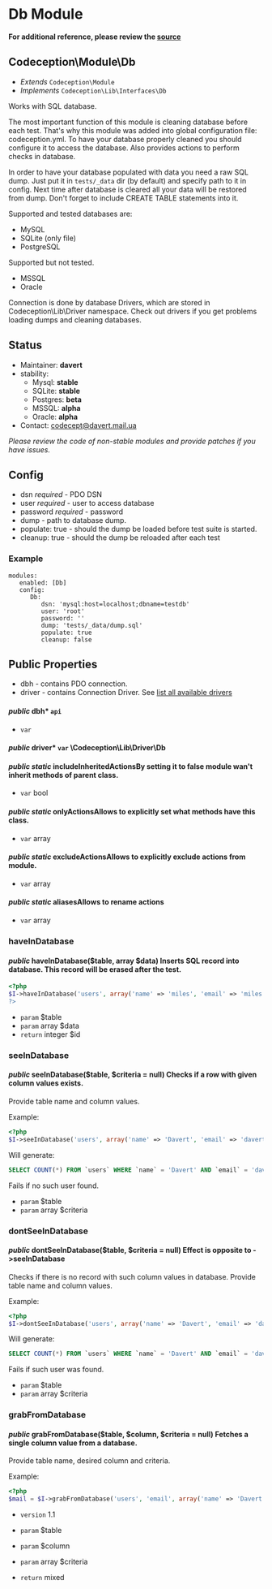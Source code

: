 # Db Module

**For additional reference, please review the [source](https://github.com/Codeception/Codeception/tree/master/src/Codeception/Module/Db.php)**
## Codeception\Module\Db

* *Extends* `Codeception\Module`
* *Implements* `Codeception\Lib\Interfaces\Db`

Works with SQL database.

The most important function of this module is cleaning database before each test.
That's why this module was added into global configuration file: codeception.yml.
To have your database properly cleaned you should configure it to access the database.
Also provides actions to perform checks in database.

In order to have your database populated with data you need a raw SQL dump.
Just put it in ``` tests/_data ``` dir (by default) and specify path to it in config.
Next time after database is cleared all your data will be restored from dump.
Don't forget to include CREATE TABLE statements into it.

Supported and tested databases are:

* MySQL
* SQLite (only file)
* PostgreSQL

Supported but not tested.

* MSSQL
* Oracle

Connection is done by database Drivers, which are stored in Codeception\Lib\Driver namespace.
Check out drivers if you get problems loading dumps and cleaning databases.

## Status

* Maintainer: **davert**
* stability:
    - Mysql: **stable**
    - SQLite: **stable**
    - Postgres: **beta**
    - MSSQL: **alpha**
    - Oracle: **alpha**
* Contact: codecept@davert.mail.ua

*Please review the code of non-stable modules and provide patches if you have issues.*

## Config

* dsn *required* - PDO DSN
* user *required* - user to access database
* password *required* - password
* dump - path to database dump.
* populate: true - should the dump be loaded before test suite is started.
* cleanup: true - should the dump be reloaded after each test

### Example

    modules:
       enabled: [Db]
       config:
          Db:
             dsn: 'mysql:host=localhost;dbname=testdb'
             user: 'root'
             password: ''
             dump: 'tests/_data/dump.sql'
             populate: true
             cleanup: false

## Public Properties
* dbh - contains PDO connection.
* driver - contains Connection Driver. See [list all available drivers](https://github.com/Codeception/Codeception/tree/master/src/Codeception/Util/Driver)

#### *public* dbh* `api` 
 * `var`



#### *public* driver* `var`  \Codeception\Lib\Driver\Db


#### *public static* includeInheritedActionsBy setting it to false module wan't inherit methods of parent class.

 * `var`  bool
#### *public static* onlyActionsAllows to explicitly set what methods have this class.

 * `var`  array
#### *public static* excludeActionsAllows to explicitly exclude actions from module.

 * `var`  array
#### *public static* aliasesAllows to rename actions

 * `var`  array







### haveInDatabase
#### *public* haveInDatabase($table, array $data) Inserts SQL record into database. This record will be erased after the test.

``` php
<?php
$I->haveInDatabase('users', array('name' => 'miles', 'email' => 'miles * `davis.com'));` 
?>
```

 * `param`  $table
 * `param`  array $data
 * `return`  integer $id
### seeInDatabase
#### *public* seeInDatabase($table, $criteria = null) Checks if a row with given column values exists.
Provide table name and column values.

Example:

``` php
<?php
$I->seeInDatabase('users', array('name' => 'Davert', 'email' => 'davert * `mail.com'));` 

```
Will generate:

``` sql
SELECT COUNT(*) FROM `users` WHERE `name` = 'Davert' AND `email` = 'davert * `mail.com'` 
```
Fails if no such user found.

 * `param`        $table
 * `param`  array $criteria
### dontSeeInDatabase
#### *public* dontSeeInDatabase($table, $criteria = null) Effect is opposite to ->seeInDatabase

Checks if there is no record with such column values in database.
Provide table name and column values.

Example:

``` php
<?php
$I->dontSeeInDatabase('users', array('name' => 'Davert', 'email' => 'davert * `mail.com'));` 

```
Will generate:

``` sql
SELECT COUNT(*) FROM `users` WHERE `name` = 'Davert' AND `email` = 'davert * `mail.com'` 
```
Fails if such user was found.

 * `param`        $table
 * `param`  array $criteria

### grabFromDatabase
#### *public* grabFromDatabase($table, $column, $criteria = null) Fetches a single column value from a database.
Provide table name, desired column and criteria.

Example:

``` php
<?php
$mail = $I->grabFromDatabase('users', 'email', array('name' => 'Davert'));

```

 * `version`  1.1

 * `param`        $table
 * `param`        $column
 * `param`  array $criteria

 * `return`  mixed





































